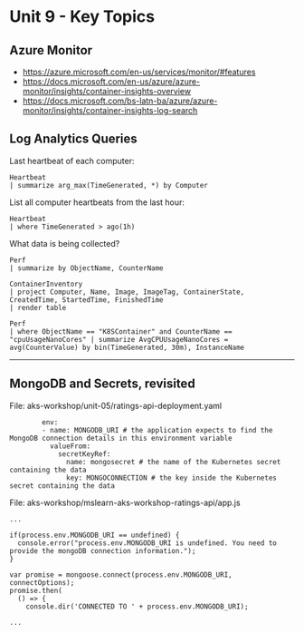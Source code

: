 # Unit 9 - Key Topics

## Azure Monitor

- https://azure.microsoft.com/en-us/services/monitor/#features
- https://docs.microsoft.com/en-us/azure/azure-monitor/insights/container-insights-overview
- https://docs.microsoft.com/bs-latn-ba/azure/azure-monitor/insights/container-insights-log-search

## Log Analytics Queries

Last heartbeat of each computer:
```
Heartbeat
| summarize arg_max(TimeGenerated, *) by Computer
```

List all computer heartbeats from the last hour:
```
Heartbeat
| where TimeGenerated > ago(1h)
```

What data is being collected? 
```
Perf
| summarize by ObjectName, CounterName
```

```
ContainerInventory
| project Computer, Name, Image, ImageTag, ContainerState, CreatedTime, StartedTime, FinishedTime
| render table
```

```
Perf
| where ObjectName == "K8SContainer" and CounterName == "cpuUsageNanoCores" | summarize AvgCPUUsageNanoCores = avg(CounterValue) by bin(TimeGenerated, 30m), InstanceName
```

---

## MongoDB and Secrets, revisited

File: aks-workshop/unit-05/ratings-api-deployment.yaml
```
        env:
        - name: MONGODB_URI # the application expects to find the MongoDB connection details in this environment variable
          valueFrom:
            secretKeyRef:
              name: mongosecret # the name of the Kubernetes secret containing the data
              key: MONGOCONNECTION # the key inside the Kubernetes secret containing the data
```

File: aks-workshop/mslearn-aks-workshop-ratings-api/app.js
```
...

if(process.env.MONGODB_URI == undefined) {
  console.error("process.env.MONGODB_URI is undefined. You need to provide the mongoDB connection information.");
}

var promise = mongoose.connect(process.env.MONGODB_URI, connectOptions);
promise.then(
  () => {
    console.dir('CONNECTED TO ' + process.env.MONGODB_URI);

...
```
